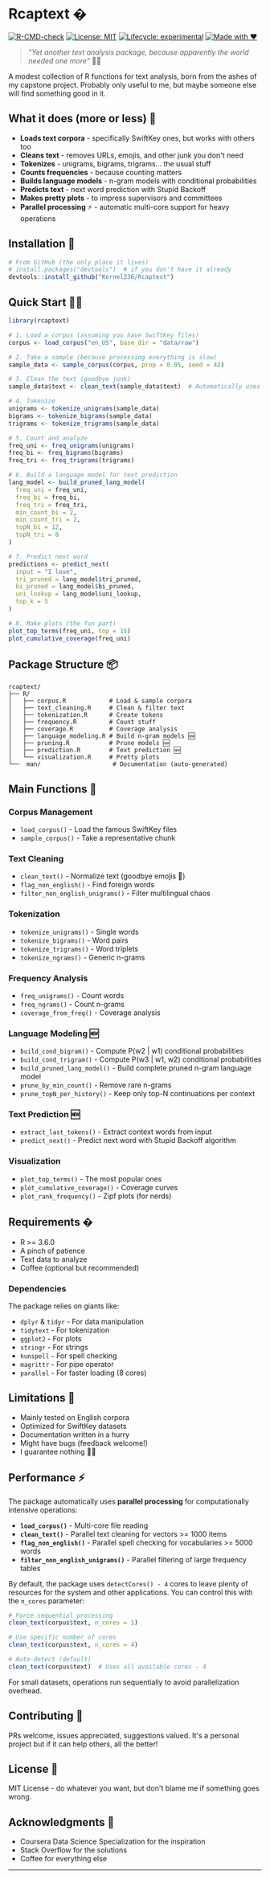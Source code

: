 # Rcaptext �

<!-- badges: start -->
[![R-CMD-check](https://img.shields.io/badge/R%20CMD%20check-probably%20works-brightgreen)](https://github.com/Kernel236/rcaptext)
[![License: MIT](https://img.shields.io/badge/License-MIT-blue.svg)](https://opensource.org/licenses/MIT)
[![Lifecycle: experimental](https://img.shields.io/badge/lifecycle-experimental-orange.svg)](https://lifecycle.r-lib.org/articles/stages.html#experimental)
[![Made with ❤️](https://img.shields.io/badge/Made%20with-❤️-red.svg)](https://github.com/Kernel236)
<!-- badges: end -->

> *"Yet another text analysis package, because apparently the world needed one more"* 🤷‍♂️

A modest collection of R functions for text analysis, born from the ashes of my capstone project. Probably only useful to me, but maybe someone else will find something good in it.

## What it does (more or less) 🎯

- **Loads text corpora** - specifically SwiftKey ones, but works with others too
- **Cleans text** - removes URLs, emojis, and other junk you don't need
- **Tokenizes** - unigrams, bigrams, trigrams... the usual stuff
- **Counts frequencies** - because counting matters
- **Builds language models** - n-gram models with conditional probabilities
- **Predicts text** - next word prediction with Stupid Backoff
- **Makes pretty plots** - to impress supervisors and committees
- **Parallel processing** ⚡ - automatic multi-core support for heavy operations

## Installation 🚀

```r
# From GitHub (the only place it lives)
# install.packages("devtools")  # if you don't have it already
devtools::install_github("Kernel236/Rcaptext")
```

## Quick Start 🏃‍♂️

```r
library(rcaptext)

# 1. Load a corpus (assuming you have SwiftKey files)
corpus <- load_corpus("en_US", base_dir = "data/raw")

# 2. Take a sample (because processing everything is slow)
sample_data <- sample_corpus(corpus, prop = 0.05, seed = 42)

# 3. Clean the text (goodbye junk)
sample_data$text <- clean_text(sample_data$text)  # Automatically uses parallel processing for large datasets

# 4. Tokenize
unigrams <- tokenize_unigrams(sample_data)
bigrams <- tokenize_bigrams(sample_data)
trigrams <- tokenize_trigrams(sample_data)

# 5. Count and analyze
freq_uni <- freq_unigrams(unigrams)
freq_bi <- freq_bigrams(bigrams)
freq_tri <- freq_trigrams(trigrams)

# 6. Build a language model for text prediction
lang_model <- build_pruned_lang_model(
  freq_uni = freq_uni,
  freq_bi = freq_bi,
  freq_tri = freq_tri,
  min_count_bi = 2,
  min_count_tri = 2,
  topN_bi = 12,
  topN_tri = 8
)

# 7. Predict next word
predictions <- predict_next(
  input = "I love",
  tri_pruned = lang_model$tri_pruned,
  bi_pruned = lang_model$bi_pruned,
  uni_lookup = lang_model$uni_lookup,
  top_k = 5
)

# 8. Make plots (the fun part)
plot_top_terms(freq_uni, top = 15)
plot_cumulative_coverage(freq_uni)
```

## Package Structure 📦

```
rcaptext/
├── R/
│   ├── corpus.R            # Load & sample corpora
│   ├── text_cleaning.R     # Clean & filter text
│   ├── tokenization.R      # Create tokens
│   ├── frequency.R         # Count stuff
│   ├── coverage.R          # Coverage analysis
│   ├── language_modeling.R # Build n-gram models 🆕
│   ├── pruning.R           # Prune models 🆕
│   ├── prediction.R        # Text prediction 🆕
│   └── visualization.R     # Pretty plots
└──  man/                    # Documentation (auto-generated)
```

## Main Functions 🔧

### Corpus Management
- `load_corpus()` - Load the famous SwiftKey files
- `sample_corpus()` - Take a representative chunk

### Text Cleaning
- `clean_text()` - Normalize text (goodbye emojis 👋)
- `flag_non_english()` - Find foreign words
- `filter_non_english_unigrams()` - Filter multilingual chaos

### Tokenization
- `tokenize_unigrams()` - Single words
- `tokenize_bigrams()` - Word pairs
- `tokenize_trigrams()` - Word triplets
- `tokenize_ngrams()` - Generic n-grams

### Frequency Analysis
- `freq_unigrams()` - Count words
- `freq_ngrams()` - Count n-grams
- `coverage_from_freq()` - Coverage analysis

### Language Modeling 🆕
- `build_cond_bigram()` - Compute P(w2 | w1) conditional probabilities
- `build_cond_trigram()` - Compute P(w3 | w1, w2) conditional probabilities
- `build_pruned_lang_model()` - Build complete pruned n-gram language model
- `prune_by_min_count()` - Remove rare n-grams
- `prune_topN_per_history()` - Keep only top-N continuations per context

### Text Prediction 🆕
- `extract_last_tokens()` - Extract context words from input
- `predict_next()` - Predict next word with Stupid Backoff algorithm

### Visualization
- `plot_top_terms()` - The most popular ones
- `plot_cumulative_coverage()` - Coverage curves
- `plot_rank_frequency()` - Zipf plots (for nerds)

## Requirements �

- R >= 3.6.0
- A pinch of patience
- Text data to analyze
- Coffee (optional but recommended)

### Dependencies

The package relies on giants like:
- `dplyr` & `tidyr` - For data manipulation
- `tidytext` - For tokenization
- `ggplot2` - For plots
- `stringr` - For strings
- `hunspell` - For spell checking
- `magrittr` - For pipe operator
- `parallel` - For faster loading (8 cores)

## Limitations 🚧

- Mainly tested on English corpora
- Optimized for SwiftKey datasets
- Documentation written in a hurry
- Might have bugs (feedback welcome!)
- I guarantee nothing 🤷‍♂️

## Performance ⚡

The package automatically uses **parallel processing** for computationally intensive operations:

- **`load_corpus()`** - Multi-core file reading
- **`clean_text()`** - Parallel text cleaning for vectors >= 1000 items
- **`flag_non_english()`** - Parallel spell checking for vocabularies >= 5000 words  
- **`filter_non_english_unigrams()`** - Parallel filtering of large frequency tables

By default, the package uses `detectCores() - 4` cores to leave plenty of resources for the system and other applications. You can control this with the `n_cores` parameter:

```r
# Force sequential processing
clean_text(corpus$text, n_cores = 1)

# Use specific number of cores
clean_text(corpus$text, n_cores = 4)

# Auto-detect (default)
clean_text(corpus$text)  # Uses all available cores - 4
```

For small datasets, operations run sequentially to avoid parallelization overhead.

## Contributing 🤝

PRs welcome, issues appreciated, suggestions valued. It's a personal project but if it can help others, all the better!

## License 📄

MIT License - do whatever you want, but don't blame me if something goes wrong.

## Acknowledgments 🙏

- Coursera Data Science Specialization for the inspiration
- Stack Overflow for the solutions
- Coffee for everything else

---
